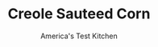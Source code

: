 ---
layout: ../../layouts/MarkdownPostLayout.astro
title: Creole Sauteed Corn
author: America's Test Kitchen
pubDate: 2023-03-15
description: "For variety, we stripped the cobs and spiced things up."
image_url: https://res.cloudinary.com/hksqkdlah/image/upload/ar_1:1,c_fill,dpr_2.0,f_auto,fl_lossy.progressive.strip_profile,g_faces:auto,q_auto:low,w_344/7668_sfs-sauteedcornsidedish-1-276785
tags: ["Side Dishes","American","Creole & Cajun","Vegetables"]
calories: 1072
protein: 9
carbohydrates: 32
fats: 
fiber: 4
ingredients: ["6 medium, ears corn","4 slices, bacon, chopped fine","5 , scallions, white parts chopped fine, green parts sliced thin","1 , green bell pepper, seeded and chopped fine","1 , garlic clove, minced","1 tablespoon, chopped fresh parsley","2 teaspoons, minced fresh thyme","1 teaspoon, hot sauce (see note)",", Salt and pepper"]
serves: 4
time: "30 minutes"
instructions: ["PREPARE CORN Following the \"Get an Earful\" step-by-step, cut kernels from cobs over large bowl and scrape remaining pulp into bowl with kernels. Set aside.","CRISP BACON Cook bacon in large skillet over medium-high heat until crisp, about 5 minutes. Using slotted spoon, transfer bacon to paper towel-lined plate. Pour off all but 1 tablespoon fat from skillet. Cook scallion whites and bell pepper in bacon fat until just softened, about 2 minutes. Add garlic and cook until fragrant, about 30 seconds.","BROWN CORN Add corn and corn pulp to skillet and cook until lightly browned, about 3 minutes. Off heat, stir in scallion greens, parsley, thyme, hot sauce, and bacon. Season with salt and pepper. Serve."]
nutrition: ["594 mg Potassium","194 mg Phosphorus","28 mg Calcium","1 mg Iron","69 mg Magnesium","543 mg Sodium","1 mg Zinc","13 g Fat","4 mg Niacin (B3)","5 g Monounsaturated","2 g Polyunsaturated","40 mg Vitamin C","19 mg Cholesterol","4 g Saturated","4 g Fiber","81 µg Folate (food)","11 g Sugars","58 µg Vitamin K","176 g Water","32 g Carbs","81 µg Folate equivalent (total)","9 g Protein","36 µg Vitamin A","268 kcal Energy","1072 calories"]
notes: "We like Tabasco here for heat and authentic Creole flavor."
---